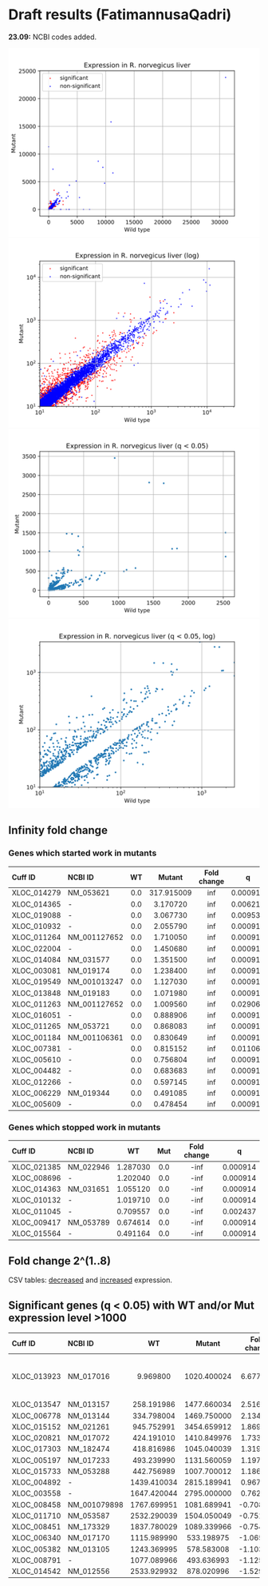 # Draft results (FatimannusaQadri)

**23.09:** NCBI codes added.

![Full expression](../scripts_results/Expression_all.svg)
![Full expression, log](../scripts_results/Expression_all_log.svg)
![Expression, q < 0.05](../scripts_results/Expression_all_q005.svg)
![Expression, q < 0.05, log](../scripts_results/Expression_all_q005_log.svg)

## Infinity fold change

### Genes which started work in mutants

| Cuff ID     | NCBI ID      | WT  | Mutant     | Fold change | q        |
|:------------|:-------------|:---:|:----------:|:-----------:|:--------:|
| XLOC_014279 | NM_053621    | 0.0 | 317.915009 | inf         | 0.000914 |
| XLOC_014365 | -            | 0.0 | 3.170720   | inf         | 0.006213 |
| XLOC_019088 | -            | 0.0 | 3.067730   | inf         | 0.009537 |
| XLOC_010932 | -            | 0.0 | 2.055790   | inf         | 0.000914 |
| XLOC_011264 | NM_001127652 | 0.0 | 1.710050   | inf         | 0.000914 |
| XLOC_022004 | -            | 0.0 | 1.450680   | inf         | 0.000914 |
| XLOC_014084 | NM_031577    | 0.0 | 1.351500   | inf         | 0.000914 |
| XLOC_003081 | NM_019174    | 0.0 | 1.238400   | inf         | 0.000914 |
| XLOC_019549 | NM_001013247 | 0.0 | 1.127030   | inf         | 0.000914 |
| XLOC_013848 | NM_019183    | 0.0 | 1.071980   | inf         | 0.000914 |
| XLOC_011263 | NM_001127652 | 0.0 | 1.009560   | inf         | 0.029060 |
| XLOC_016051 | -            | 0.0 | 0.888906   | inf         | 0.000914 |
| XLOC_011265 | NM_053721    | 0.0 | 0.868083   | inf         | 0.000914 |
| XLOC_001184 | NM_001106361 | 0.0 | 0.830649   | inf         | 0.000914 |
| XLOC_007381 | -            | 0.0 | 0.815152   | inf         | 0.011067 |
| XLOC_005610 | -            | 0.0 | 0.756804   | inf         | 0.000914 |
| XLOC_004482 | -            | 0.0 | 0.683683   | inf         | 0.000914 |
| XLOC_012266 | -            | 0.0 | 0.597145   | inf         | 0.000914 |
| XLOC_006229 | NM_019344    | 0.0 | 0.491085   | inf         | 0.000914 |
| XLOC_005609 | -            | 0.0 | 0.478454   | inf         | 0.000914 |

### Genes which stopped work in mutants

| Cuff ID     | NCBI ID      | WT       | Mut | Fold change | q        |
|:------------|:-------------|:--------:|:---:|:-----------:|:--------:|
| XLOC_021385 | NM_022946    | 1.287030 | 0.0 | -inf        | 0.000914 |
| XLOC_008696 | -            | 1.202040 | 0.0 | -inf        | 0.000914 |
| XLOC_014363 | NM_031651    | 1.055120 | 0.0 | -inf        | 0.000914 |
| XLOC_010132 | -            | 1.019710 | 0.0 | -inf        | 0.000914 |
| XLOC_011045 | -            | 0.709557 | 0.0 | -inf        | 0.002437 |
| XLOC_009417 | NM_053789    | 0.674614 | 0.0 | -inf        | 0.000914 |
| XLOC_015564 | -            | 0.491164 | 0.0 | -inf        | 0.000914 |

## Fold change 2^(1..8)

CSV tables: [decreased](../scripts_results/genes_minus_diff.csv) and [increased](../scripts_results/genes_plus_diff.csv) expression.

## Significant genes (q < 0.05) with WT and/or Mut expression level >1000

| Cuff ID     | NCBI ID      | WT          | Mutant     | Fold change | q       | Gene description |
|:------------|:-------------|:-----------:|:-----------:|:---------:|:--------:|:---|
| XLOC_013923 | NM_017016    | 9.969800    | 1020.400024 | 6.677350  | 0.000914 | Rattus norvegicus histidine decarboxylase (Hdc), mRNA |
| XLOC_013547 | NM_013157    | 258.191986  | 1477.660034 | 2.516800  | 0.000914 ||
| XLOC_006778 | NM_013144    | 334.798004  | 1469.750000 | 2.134210  | 0.000914 ||
| XLOC_015152 | NM_021261    | 945.752991  | 3454.659912 | 1.869010  | 0.000914 ||
| XLOC_020821 | NM_017072    | 424.191010  | 1410.849976 | 1.733780  | 0.006804 ||
| XLOC_017303 | NM_182474    | 418.816986  | 1045.040039 | 1.319170  | 0.013562 ||
| XLOC_005197 | NM_017233    | 493.239990  | 1131.560059 | 1.197950  | 0.006213 ||
| XLOC_015733 | NM_053288    | 442.756989  | 1007.700012 | 1.186480  | 0.000914 ||
| XLOC_004892 | -            | 1439.410034 | 2815.189941 | 0.967753  | 0.000914 ||
| XLOC_003558 | -            | 1647.420044 | 2795.000000 | 0.762638  | 0.030886 ||
| XLOC_008458 | NM_001079898 | 1767.699951 | 1081.689941 | -0.708582 | 0.047844 ||
| XLOC_011710 | NM_053587    | 2532.290039 | 1504.050049 | -0.751593 | 0.049207 ||
| XLOC_008451 | NM_173329    | 1837.780029 | 1089.339966 | -0.754512 | 0.031166 ||
| XLOC_006340 | NM_017170    | 1115.989990 | 533.198975  | -1.065580 | 0.000914 ||
| XLOC_005382 | NM_013105    | 1243.369995 | 578.583008  | -1.103660 | 0.002437 ||
| XLOC_008791 | -            | 1077.089966 | 493.636993  | -1.125620 | 0.000914 ||
| XLOC_014542 | NM_012556    | 2533.929932 | 878.020996  | -1.529050 | 0.000914 ||
